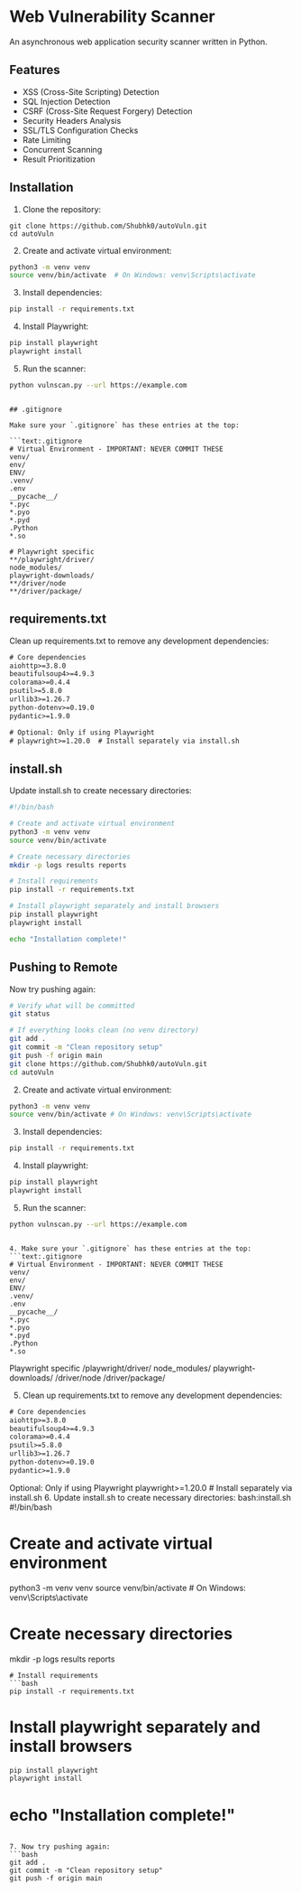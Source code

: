 # Web Vulnerability Scanner

An asynchronous web application security scanner written in Python.

## Features

- XSS (Cross-Site Scripting) Detection
- SQL Injection Detection
- CSRF (Cross-Site Request Forgery) Detection
- Security Headers Analysis
- SSL/TLS Configuration Checks
- Rate Limiting
- Concurrent Scanning
- Result Prioritization

## Installation

1. Clone the repository:

```
git clone https://github.com/Shubhk0/autoVuln.git
cd autoVuln
```

2. Create and activate virtual environment:
```bash
python3 -m venv venv
source venv/bin/activate  # On Windows: venv\Scripts\activate
```

3. Install dependencies:
```bash
pip install -r requirements.txt
```

4. Install Playwright:
```bash
pip install playwright
playwright install
```

5. Run the scanner:
```bash
python vulnscan.py --url https://example.com
```
```

## .gitignore

Make sure your `.gitignore` has these entries at the top:

```text:.gitignore
# Virtual Environment - IMPORTANT: NEVER COMMIT THESE
venv/
env/
ENV/
.venv/
.env
__pycache__/
*.pyc
*.pyo
*.pyd
.Python
*.so

# Playwright specific
**/playwright/driver/
node_modules/
playwright-downloads/
**/driver/node
**/driver/package/
```

## requirements.txt

Clean up requirements.txt to remove any development dependencies:

```text:requirements.txt
# Core dependencies
aiohttp>=3.8.0
beautifulsoup4>=4.9.3
colorama>=0.4.4
psutil>=5.8.0
urllib3>=1.26.7
python-dotenv>=0.19.0
pydantic>=1.9.0

# Optional: Only if using Playwright
# playwright>=1.20.0  # Install separately via install.sh
```

## install.sh

Update install.sh to create necessary directories:

```bash:install.sh
#!/bin/bash

# Create and activate virtual environment
python3 -m venv venv
source venv/bin/activate

# Create necessary directories
mkdir -p logs results reports

# Install requirements
pip install -r requirements.txt

# Install playwright separately and install browsers
pip install playwright
playwright install

echo "Installation complete!"
```

## Pushing to Remote

Now try pushing again:

```bash
# Verify what will be committed
git status

# If everything looks clean (no venv directory)
git add .
git commit -m "Clean repository setup"
git push -f origin main
git clone https://github.com/Shubhk0/autoVuln.git
cd autoVuln
```
2. Create and activate virtual environment:
```bash
python3 -m venv venv
source venv/bin/activate # On Windows: venv\Scripts\activate
```

3. Install dependencies:
```bash
pip install -r requirements.txt
```

4. Install playwright:
```bash
pip install playwright
playwright install
```

5. Run the scanner:
```bash
python vulnscan.py --url https://example.com
```
```

4. Make sure your `.gitignore` has these entries at the top:
```text:.gitignore
# Virtual Environment - IMPORTANT: NEVER COMMIT THESE
venv/
env/
ENV/
.venv/
.env
__pycache__/
*.pyc
*.pyo
*.pyd
.Python
*.so
```

Playwright specific
/playwright/driver/
node_modules/
playwright-downloads/
/driver/node
/driver/package/


5. Clean up requirements.txt to remove any development dependencies:
```text:requirements.txt
# Core dependencies
aiohttp>=3.8.0
beautifulsoup4>=4.9.3
colorama>=0.4.4
psutil>=5.8.0
urllib3>=1.26.7
python-dotenv>=0.19.0
pydantic>=1.9.0
```

Optional: Only if using Playwright
playwright>=1.20.0 # Install separately via install.sh
6. Update install.sh to create necessary directories:
bash:install.sh
#!/bin/bash

# Create and activate virtual environment
python3 -m venv venv
source venv/bin/activate # On Windows: venv\Scripts\activate

# Create necessary directories
mkdir -p logs results reports
```
# Install requirements
```bash
pip install -r requirements.txt
```
# Install playwright separately and install browsers
```bash
pip install playwright
playwright install
```
# echo "Installation complete!"
```

7. Now try pushing again:
```bash
git add .
git commit -m "Clean repository setup"
git push -f origin main
```
